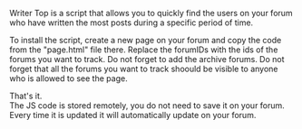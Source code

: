 Writer Top is a script that allows you to quickly find the users on your forum who have written the most posts during a specific period 
of time.   
  
To install the script, create a new page on your forum and copy the code from the "page.html" file there. Replace the forumIDs with the ids
of the forums you want to track. Do not forget to add the archive forums. Do not forget that all the forums you want to track shoould be
visible to anyone who is allowed to see the page.  
  
That's it.  
The JS code is stored remotely, you do not need to save it on your forum. Every time it is updated it will automatically update on your 
forum.
